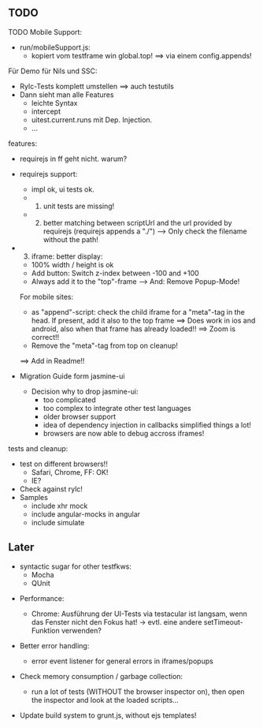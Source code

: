 TODO
----

TODO Mobile Support:
- run/mobileSupport.js:
  * kopiert <meta name="viewport"> vom testframe win global.top!
  ==> via einem config.appends!

Für Demo für Nils und SSC:
- Rylc-Tests komplett umstellen
  ==> auch testutils
- Dann sieht man alle Features
  * leichte Syntax
  * intercept
  * uitest.current.runs mit Dep. Injection.
  * ...  

features:
- requirejs in ff geht nicht. warum?

- requirejs support:
  * impl ok, ui tests ok.
  * 1. unit tests are missing!
  * 2. better matching between scriptUrl and the url provided by requirejs
    (requirejs appends a "./")
    --> Only check the filename without the path!

- 3. iframe: better display:
  * 100% width / height is ok
  * Add button: Switch z-index between -100 and +100
  * Always add it to the "top"-frame
  --> And: Remove Popup-Mode!

  For mobile sites:
  * as "append"-script: check the child iframe for a "meta"-tag in the head.
    If present, add it also to the top frame
    ==> Does work in ios and android, also when that frame has already loaded!!
    ==> Zoom is correct!!
  * Remove the "meta"-tag from top on cleanup!
    
  ==> Add in Readme!!  

- Migration Guide form jasmine-ui
  + Decision why to drop jasmine-ui:
    * too complicated
    * too complex to integrate other test languages
    * older browser support
    * idea of dependency injection in callbacks simplified things a lot!
    * browsers are now able to debug accross iframes!

tests and cleanup:
- test on different browsers!!
  * Safari, Chrome, FF: OK!
  * IE?
- Check against rylc!
- Samples
  * include xhr mock
  * include angular-mocks in angular
  * include simulate

Later
---------
- syntactic sugar for other testfkws:
  * Mocha
  * QUnit

* Performance:
  - Chrome: Ausführung der UI-Tests via testacular ist langsam, wenn das
    Fenster nicht den Fokus hat!
    -> evtl. eine andere setTimeout-Funktion verwenden?

* Better error handling:
  - error event listener for general errors in iframes/popups
* Check memory consumption / garbage collection:
  - run a lot of tests (WITHOUT the browser inspector on),
    then open the inspector and look at the loaded scripts...    

- Update build system to grunt.js, without ejs templates!
